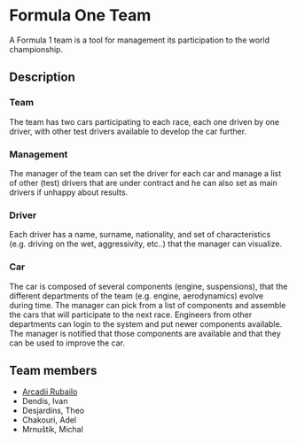 # Formula One Team

A Formula 1 team is a tool for management its participation to the world championship. 

## Description

### Team

The team has two cars participating to each race, each one driven by one driver, with other test drivers available to develop the car further.

### Management

The manager of the team can set the driver for each car and manage a list of other (test) drivers that are under contract and he can also set as main drivers if unhappy about results. 

### Driver

Each driver has a name, surname, nationality, and set of characteristics (e.g. driving on the wet, aggressivity, etc..) that the manager can visualize.

### Car

The car is composed of several components (engine, suspensions), that the different departments of the team (e.g. engine, aerodynamics) evolve during time. The manager can pick from a list of components and assemble the cars that will participate to the next race. Engineers from other departments can login to the system and put newer components available. The manager is notified that those components are available and that they can be used to improve the car.

## Team members

- [Arcadii Rubailo](https://github.com/elderanakain)
- Dendis, Ivan
- Desjardins, Theo
- Chakouri, Adel
- Mrnuštík, Michal
